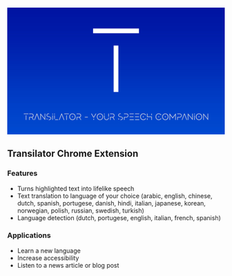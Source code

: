 ![Transilator Chrome Extension](./header.jpg)

## Transilator Chrome Extension

### Features

- Turns highlighted text into lifelike speech
- Text translation to language of your choice (arabic, english, chinese, dutch, spanish, portugese, danish, hindi, italian, japanese, korean, norwegian, polish, russian, swedish, turkish)
- Language detection (dutch, portugese, english, italian, french, spanish)

### Applications
- Learn a new language
- Increase accessibility
- Listen to a news article or blog post

